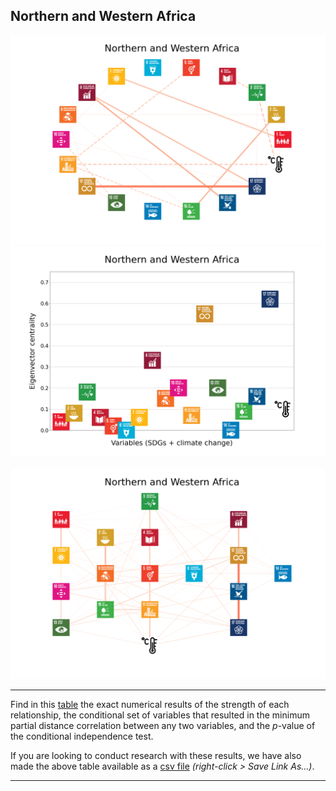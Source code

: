 ## Northern and Western Africa

<img src="../Northern and Western Africa/Northern and Western Africa_circular_network_logos.png">
<img src="../Northern and Western Africa/Northern and Western Africa_eigenvector_centrality.png">
<br>
<br>
<img src="../Northern and Western Africa/Northern and Western Africa_multipartite_network_logos_cluster.png">

---

Find in this <a href="../Northern and Western Africa/TLPH_website_tables_2-2.pdf" target="_blank">table</a> the exact numerical results of the strength of each relationship, the conditional set of variables that resulted in the minimum partial distance correlation between any two variables, and the _p_-value of the conditional independence test.

If you are looking to conduct research with these results, we have also made the above table available as a <a href="https://raw.githubusercontent.com/felix-laumann/SDG-networks/gh-pages/Results/csv/conditions_Northern and Western Africa.csv" target="_blank" download>csv file</a> _(right-click > Save Link As...)_. 

---
